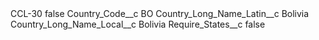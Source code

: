 <?xml version="1.0" encoding="UTF-8"?>
<CustomMetadata xmlns="http://soap.sforce.com/2006/04/metadata" xmlns:xsi="http://www.w3.org/2001/XMLSchema-instance" xmlns:xsd="http://www.w3.org/2001/XMLSchema">
    <label>CCL-30</label>
    <protected>false</protected>
    <values>
        <field>Country_Code__c</field>
        <value xsi:type="xsd:string">BO</value>
    </values>
    <values>
        <field>Country_Long_Name_Latin__c</field>
        <value xsi:type="xsd:string">Bolivia</value>
    </values>
    <values>
        <field>Country_Long_Name_Local__c</field>
        <value xsi:type="xsd:string">Bolivia</value>
    </values>
    <values>
        <field>Require_States__c</field>
        <value xsi:type="xsd:boolean">false</value>
    </values>
</CustomMetadata>
